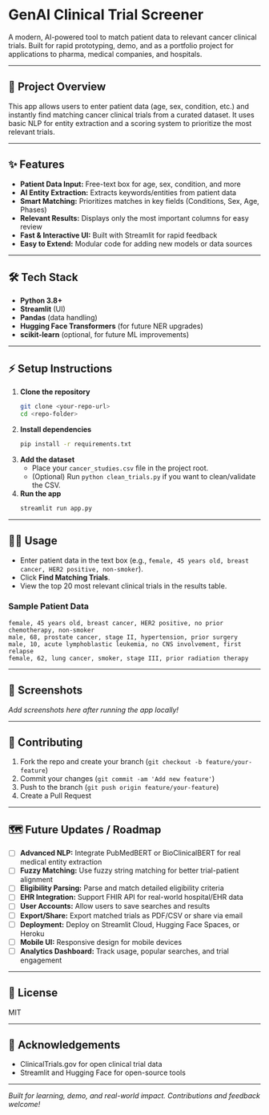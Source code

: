 # GenAI Clinical Trial Screener

A modern, AI-powered tool to match patient data to relevant cancer clinical trials. Built for rapid prototyping, demo, and as a portfolio project for applications to pharma, medical companies, and hospitals.

---

## 🚀 Project Overview
This app allows users to enter patient data (age, sex, condition, etc.) and instantly find matching cancer clinical trials from a curated dataset. It uses basic NLP for entity extraction and a scoring system to prioritize the most relevant trials.

---

## ✨ Features
- **Patient Data Input:** Free-text box for age, sex, condition, and more
- **AI Entity Extraction:** Extracts keywords/entities from patient data
- **Smart Matching:** Prioritizes matches in key fields (Conditions, Sex, Age, Phases)
- **Relevant Results:** Displays only the most important columns for easy review
- **Fast & Interactive UI:** Built with Streamlit for rapid feedback
- **Easy to Extend:** Modular code for adding new models or data sources

---

## 🛠️ Tech Stack
- **Python 3.8+**
- **Streamlit** (UI)
- **Pandas** (data handling)
- **Hugging Face Transformers** (for future NER upgrades)
- **scikit-learn** (optional, for future ML improvements)

---

## ⚡ Setup Instructions
1. **Clone the repository**
   ```bash
   git clone <your-repo-url>
   cd <repo-folder>
   ```
2. **Install dependencies**
   ```bash
   pip install -r requirements.txt
   ```
3. **Add the dataset**
   - Place your `cancer_studies.csv` file in the project root.
   - (Optional) Run `python clean_trials.py` if you want to clean/validate the CSV.
4. **Run the app**
   ```bash
   streamlit run app.py
   ```

---

## 🧑‍💻 Usage
- Enter patient data in the text box (e.g., `female, 45 years old, breast cancer, HER2 positive, non-smoker`).
- Click **Find Matching Trials**.
- View the top 20 most relevant clinical trials in the results table.

### Sample Patient Data
```
female, 45 years old, breast cancer, HER2 positive, no prior chemotherapy, non-smoker
male, 68, prostate cancer, stage II, hypertension, prior surgery
male, 10, acute lymphoblastic leukemia, no CNS involvement, first relapse
female, 62, lung cancer, smoker, stage III, prior radiation therapy
```

---

## 📸 Screenshots
*Add screenshots here after running the app locally!*

---

## 🤝 Contributing
1. Fork the repo and create your branch (`git checkout -b feature/your-feature`)
2. Commit your changes (`git commit -am 'Add new feature'`)
3. Push to the branch (`git push origin feature/your-feature`)
4. Create a Pull Request

---

## 🗺️ Future Updates / Roadmap
- [ ] **Advanced NLP:** Integrate PubMedBERT or BioClinicalBERT for real medical entity extraction
- [ ] **Fuzzy Matching:** Use fuzzy string matching for better trial-patient alignment
- [ ] **Eligibility Parsing:** Parse and match detailed eligibility criteria
- [ ] **EHR Integration:** Support FHIR API for real-world hospital/EHR data
- [ ] **User Accounts:** Allow users to save searches and results
- [ ] **Export/Share:** Export matched trials as PDF/CSV or share via email
- [ ] **Deployment:** Deploy on Streamlit Cloud, Hugging Face Spaces, or Heroku
- [ ] **Mobile UI:** Responsive design for mobile devices
- [ ] **Analytics Dashboard:** Track usage, popular searches, and trial engagement

---

## 📄 License
MIT 

---

## 🙌 Acknowledgements
- ClinicalTrials.gov for open clinical trial data
- Streamlit and Hugging Face for open-source tools

---

*Built for learning, demo, and real-world impact. Contributions and feedback welcome!* 
